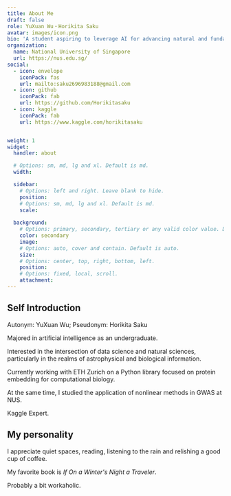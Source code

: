 ```yaml
---
title: About Me
draft: false
role: YuXuan Wu・Horikita Saku
avatar: images/icon.png
bio: 'A student aspiring to leverage AI for advancing natural and fundamental sciences.'
organization:
  name: National University of Singapore
  url: https://nus.edu.sg/
social:
  - icon: envelope
    iconPack: fas
    url: mailto:saku2696983188@gmail.com
  - icon: github
    iconPack: fab
    url: https://github.com/Horikitasaku
  - icon: kaggle
    iconPack: fab
    url: https://www.kaggle.com/horikitasaku


weight: 1
widget:
  handler: about

  # Options: sm, md, lg and xl. Default is md.
  width:

  sidebar:
    # Options: left and right. Leave blank to hide.
    position:
    # Options: sm, md, lg and xl. Default is md.
    scale:
  
  background:
    # Options: primary, secondary, tertiary or any valid color value. Default is primary.
    color: secondary
    image:
    # Options: auto, cover and contain. Default is auto.
    size:
    # Options: center, top, right, bottom, left.
    position:
    # Options: fixed, local, scroll.
    attachment: 
---
```


## Self Introduction

Autonym: YuXuan Wu; Pseudonym: Horikita Saku

Majored in artificial intelligence as an undergraduate.

Interested in the intersection of data science and natural sciences, particularly in the realms of astrophysical and biological information.

Currently working with ETH Zurich on a Python library focused on protein embedding for computational biology.

At the same time, I studied the application of nonlinear methods in GWAS at NUS.

Kaggle Expert.

## My personality

I appreciate quiet spaces, reading, listening to the rain and relishing a good cup of coffee.

My favorite book is *If On a Winter's Night a Traveler*. 

Probably a bit workaholic.